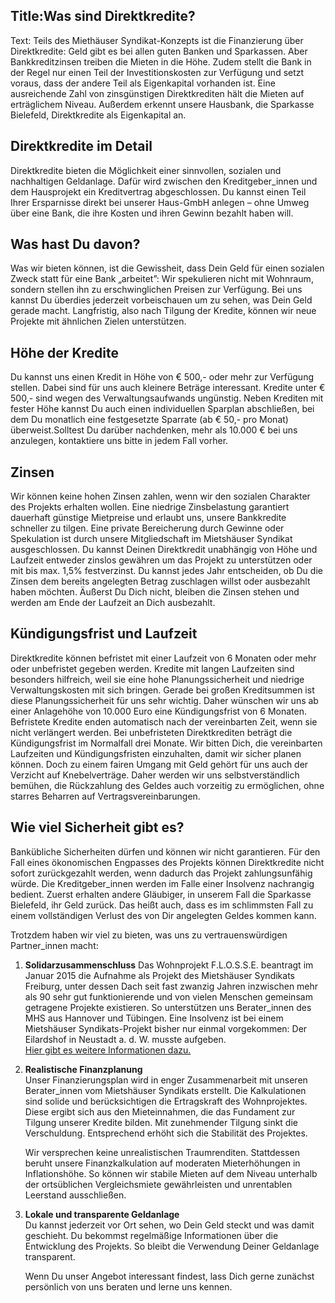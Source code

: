 Title:Was sind Direktkredite?
----
Text:
Teils des Miethäuser Syndikat-Konzepts ist die Finanzierung über Direktkredite: 
Geld gibt es bei allen guten Banken und Sparkassen. Aber Bankkreditzinsen treiben die Mieten in die Höhe. Zudem stellt die Bank in der Regel nur einen Teil der Investitionskosten zur Verfügung und setzt voraus, dass der andere Teil als Eigenkapital vorhanden ist. Eine ausreichende Zahl von zinsgünstigen Direktkrediten hält die Mieten auf erträglichem Niveau. Außerdem erkennt unsere Hausbank, die Sparkasse Bielefeld, Direktkredite als Eigenkapital an. 

## Direktkredite im Detail

Direktkredite bieten die Möglichkeit einer sinnvollen, sozialen und nachhaltigen Geldanlage. Dafür wird zwischen den Kreditgeber_innen und dem Hausprojekt ein Kreditvertrag abgeschlossen. Du kannst einen Teil Ihrer Ersparnisse direkt bei unserer Haus-GmbH anlegen – ohne Umweg über eine Bank, die ihre Kosten und ihren Gewinn bezahlt haben will.
 
## Was hast Du davon?

Was wir bieten können, ist die Gewissheit, dass Dein Geld für einen sozialen Zweck statt für eine Bank „arbeitet”: Wir spekulieren nicht mit Wohnraum, sondern stellen ihn zu erschwinglichen Preisen zur Verfügung. Bei uns kannst Du überdies jederzeit vorbeischauen um zu sehen, was Dein Geld gerade macht. Langfristig, also nach Tilgung der Kredite, können wir neue Projekte mit ähnlichen Zielen unterstützen.

## Höhe der Kredite

Du kannst uns einen Kredit in Höhe von € 500,- oder mehr zur Verfügung stellen. Dabei sind für uns auch kleinere Beträge interessant. Kredite unter € 500,- sind wegen des Verwaltungsaufwands ungünstig. Neben Krediten mit fester Höhe kannst Du auch einen individuellen Sparplan abschließen, bei dem Du monatlich eine festgesetzte Sparrate (ab € 50,- pro Monat) überweist.Solltest Du  darüber nachdenken, mehr als 10.000 € bei uns anzulegen, kontaktiere uns bitte in jedem Fall vorher.

## Zinsen

Wir können keine hohen Zinsen zahlen, wenn wir den sozialen Charakter des Projekts erhalten wollen. Eine niedrige Zinsbelastung garantiert dauerhaft günstige Mietpreise und erlaubt uns, unsere Bankkredite schneller zu tilgen. Eine private Bereicherung durch Gewinne oder Spekulation ist durch unsere Mitgliedschaft im Mietshäuser Syndikat ausgeschlossen.
Du kannst Deinen Direktkredit unabhängig von Höhe und Laufzeit entweder zinslos gewähren um das Projekt zu unterstützen oder mit bis max. 1,5% festverzinst.
Du kannst jedes Jahr entscheiden, ob Du die Zinsen dem bereits angelegten Betrag zuschlagen willst oder ausbezahlt haben möchten. Äußerst Du Dich nicht, bleiben die Zinsen stehen und werden am Ende der Laufzeit an Dich ausbezahlt.

## Kündigungsfrist und Laufzeit

Direktkredite können befristet mit einer Laufzeit von 6 Monaten oder mehr oder unbefristet gegeben werden. Kredite mit langen Laufzeiten sind besonders hilfreich, weil sie eine hohe Planungssicherheit und niedrige Verwaltungskosten mit sich bringen. Gerade bei großen Kreditsummen ist diese Planungssicherheit für uns sehr wichtig. Daher wünschen wir uns ab einer Anlagehöhe von 10.000 Euro eine Kündigungsfrist von 6 Monaten. Befristete Kredite enden automatisch nach der vereinbarten Zeit, wenn sie nicht verlängert werden. Bei unbefristeten Direktkrediten beträgt die Kündigungsfrist im Normalfall drei Monate.
Wir bitten Dich, die vereinbarten Laufzeiten und Kündigungsfristen einzuhalten, damit wir sicher planen können. Doch zu einem fairen Umgang mit Geld gehört für uns auch der Verzicht auf Knebelverträge. Daher werden wir uns selbstverständlich bemühen, die Rückzahlung des Geldes auch vorzeitig zu ermöglichen, ohne starres Beharren auf Vertragsvereinbarungen.

## Wie viel Sicherheit gibt es?

Bankübliche Sicherheiten dürfen und können wir nicht garantieren. Für den Fall eines ökonomischen Engpasses des Projekts können Direktkredite nicht sofort zurückgezahlt werden, wenn dadurch das Projekt zahlungsunfähig würde. Die Kreditgeber_innen werden im Falle einer Insolvenz nachrangig bedient. Zuerst erhalten andere Gläubiger, in unserem Fall die Sparkasse Bielefeld, ihr Geld zurück. Das heißt auch, dass es im schlimmsten Fall zu einem vollständigen Verlust des von Dir angelegten Geldes kommen kann.

Trotzdem haben wir viel zu bieten, was uns zu vertrauenswürdigen Partner_innen macht:

1. **Solidarzusammenschluss**
   Das Wohnprojekt F.L.O.S.S.E. beantragt im Januar 2015 die Aufnahme als Projekt des Mietshäuser Syndikats Freiburg, unter dessen Dach seit fast zwanzig Jahren inzwischen mehr als 90 sehr gut funktionierende und von vielen Menschen gemeinsam getragene Projekte existieren. So unterstützen uns Berater_innen des MHS aus Hannover und Tübingen. Eine Insolvenz ist bei einem Mietshäuser Syndikats-Projekt bisher nur einmal vorgekommen: Der Eilardshof in Neustadt a. d. W. musste aufgeben.  
   [Hier gibt es weitere Informationen dazu.](http://www.syndikat.org/de/gescheitert/)
   
2. **Realistische Finanzplanung**  
   Unser Finanzierungsplan wird in enger Zusammenarbeit mit unseren Berater_innen vom Mietshäuser Syndikats erstellt. Die Kalkulationen sind solide und berücksichtigen die Ertragskraft des Wohnprojektes. Diese ergibt sich aus den Mieteinnahmen, die das Fundament zur Tilgung unserer Kredite bilden. Mit zunehmender Tilgung sinkt die Verschuldung. Entsprechend erhöht sich die Stabilität des Projektes.
   
   Wir versprechen keine unrealistischen Traumrenditen. Stattdessen beruht unsere Finanzkalkulation auf moderaten Mieterhöhungen in Inflationshöhe. So können wir stabile Mieten auf dem Niveau unterhalb der ortsüblichen Vergleichsmiete gewährleisten und unrentablen Leerstand ausschließen.
     
3. **Lokale und transparente Geldanlage**  
   Du kannst  jederzeit vor Ort sehen, wo Dein Geld steckt und was damit geschieht. Du bekommst regelmäßige Informationen über die Entwicklung des Projekts. So bleibt die Verwendung Deiner Geldanlage transparent.
   
   Wenn Du unser Angebot interessant findest, lass Dich gerne zunächst persönlich von uns beraten und lerne uns kennen.
